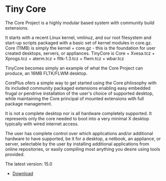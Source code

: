 # Tiny Core

The Core Project is a highly modular based system with community build extensions.

It starts with a recent Linux kernel, vmlinuz, and our root filesystem and start-up scripts packaged with a basic set of kernel modules in core.gz. Core (11MB) is simply the kernel + core.gz - this is the foundation for user created desktops, servers, or appliances. TinyCore is Core + Xvesa.tcz + Xprogs.tcz + aterm.tcz + fltk-1.3.tcz + flwm.tcz + wbar.tcz

TinyCore becomes simply an example of what the Core Project can produce, an 16MB FLTK/FLWM desktop.

CorePlus ofers a simple way to get started using the Core philosophy with its included community packaged extensions enabling easy embedded frugal or pendrive installation of the user's choice of supported desktop, while maintaining the Core principal of mounted extensions with full package management.

It is not a complete desktop nor is all hardware completely supported. It represents only the core needed to boot into a very minimal X desktop typically with wired internet access.

The user has complete control over which applications and/or additional hardware to have supported, be it for a desktop, a netbook, an appliance, or server, selectable by the user by installing additional applications from online repositories, or easily compiling most anything you desire using tools provided.

The latest version: 15.0

+ [Download](http://www.tinycorelinux.net/downloads.html)